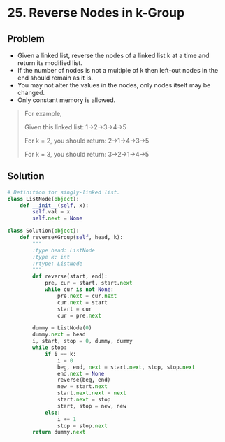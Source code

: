 # 25. Reverse Nodes in k-Group

## Problem
- Given a linked list, reverse the nodes of a linked list k at a time and return its modified list.
- If the number of nodes is not a multiple of k then left-out nodes in the end should remain as it is.
- You may not alter the values in the nodes, only nodes itself may be changed.
- Only constant memory is allowed.

> For example,
> 
> Given this linked list: 1->2->3->4->5
> 
> For k = 2, you should return: 2->1->4->3->5
> 
> For k = 3, you should return: 3->2->1->4->5

## Solution

```python
# Definition for singly-linked list.
class ListNode(object):
    def __init__(self, x):
        self.val = x
        self.next = None

class Solution(object):
    def reverseKGroup(self, head, k):
        """
        :type head: ListNode
        :type k: int
        :rtype: ListNode
        """
        def reverse(start, end):
            pre, cur = start, start.next
            while cur is not None:
                pre.next = cur.next
                cur.next = start
                start = cur
                cur = pre.next

        dummy = ListNode(0)
        dummy.next = head
        i, start, stop = 0, dummy, dummy
        while stop:
            if i == k:
                i = 0
                beg, end, next = start.next, stop, stop.next
                end.next = None
                reverse(beg, end)
                new = start.next
                start.next.next = next
                start.next = stop
                start, stop = new, new
            else:
                i += 1
                stop = stop.next
        return dummy.next
```
